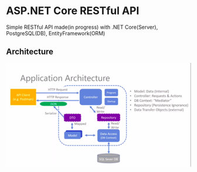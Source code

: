 # **ASP.NET Core RESTful API**

Simple RESTful API made(in progress) with .NET Core(Server), PostgreSQL(DB), EntityFramework(ORM)

## Architecture

![architecture](images/architecture.png)
